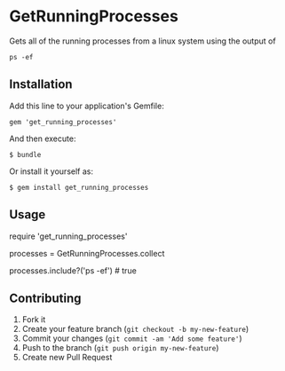 # GetRunningProcesses

Gets all of the running processes from a linux system using the output of

    ps -ef

## Installation

Add this line to your application's Gemfile:

    gem 'get_running_processes'

And then execute:

    $ bundle

Or install it yourself as:

    $ gem install get_running_processes

## Usage

require 'get_running_processes'

processes = GetRunningProcesses.collect

processes.include?('ps -ef') # true

## Contributing

1. Fork it
2. Create your feature branch (`git checkout -b my-new-feature`)
3. Commit your changes (`git commit -am 'Add some feature'`)
4. Push to the branch (`git push origin my-new-feature`)
5. Create new Pull Request

